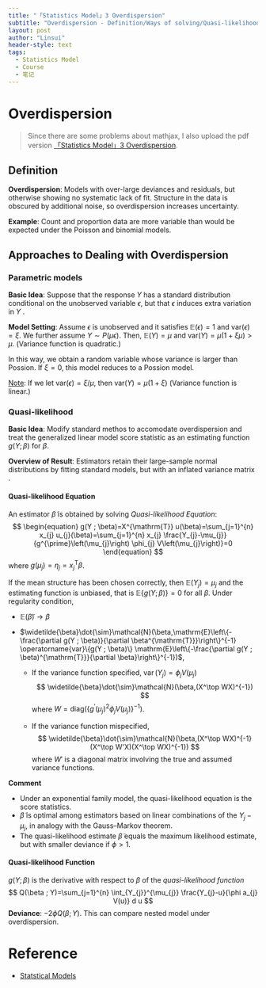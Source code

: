 ```yaml
---
title: "「Statistics Model」3 Overdispersion"
subtitle: "Overdispersion - Definition/Ways of solving/Quasi-likelihood"
layout: post
author: "Linsui"
header-style: text
tags:
  - Statistics Model
  - Course
  - 笔记
---
```


# Overdispersion

> Since there are some problems about mathjax, I also upload the pdf version <a href="https://denglinsui.github.io/pdf/StatisticsModel/03.pdf" target="_blank">「Statistics Model」3 Overdispersion</a>.

## Definition

**Overdispersion**: Models with over-large deviances and residuals, but otherwise showing no systematic lack of fit. Structure in the data is obscured by additional noise, so overdispersion increases uncertainty.  

**Example**: Count and proportion data are more variable than would be
expected under the Poisson and binomial models.   

## Approaches to Dealing with Overdispersion

###  Parametric models

**Basic Idea**: Suppose that the response $Y$ has a standard distribution conditional on the unobserved variable $\epsilon$, but that $\epsilon$ induces extra variation in $Y$ .

**Model Setting**: Assume $\epsilon$ is unobserved and it satisfies $\mathbb{E}(\epsilon)=1$ and $\mathrm{var}(\epsilon)=\xi$. We further assume $Y\sim P(\mu\epsilon)$. Then, $\mathbb{E}(Y)=\mu$ and $\mathrm{var}(Y)=\mu(1+\xi\mu)>\mu$. (Variance function is quadratic.)

In this way, we obtain a random variable whose variance is larger than Possion. If $\xi=0$, this model reduces to a Possion model.

<u>Note</u>: If we let $\mathrm{var}(\epsilon)=\xi/\mu$, then $\mathrm{var}(Y)=\mu(1+\xi)$ (Variance function is linear.)

### Quasi-likelihood

**Basic Idea**: Modify standard methos to accomodate overdispersion and treat the generalized linear model score statistic as an estimating function $g(Y ; \beta)$ for $\beta$. 

**Overview of Result**: Estimators retain their large-sample normal distributions by fitting standard models, but with an inflated variance matrix .

#### Quasi-likelihood Equation

An estimator $\widetilde{\beta}$ is obtained by solving *Quasi-likelihood Equation*:
$$
\begin{equation}
g(Y ; \beta)=X^{\mathrm{T}} u(\beta)=\sum_{j=1}^{n} x_{j} u_{j}(\beta)=\sum_{j=1}^{n} x_{j} \frac{Y_{j}-\mu_{j}}{g^{\prime}\left(\mu_{j}\right) \phi_{j} V\left(\mu_{j}\right)}=0
\end{equation}
$$
where $g\left(\mu_{j}\right)=\eta_{j}=x_{j}^{\mathrm{T}} \beta$.

If the mean structure has been chosen correctly, then $\mathbb{E}(Y_j) = \mu_j$ and the estimating function is unbiased, that is $\mathbb{E}\{g(Y ; \beta)\} = 0$ for all $\beta$.  Under regularity condition, 

- $\mathbb{E}(\widetilde{\beta})\rightarrow\beta$ 

- $\widetilde{\beta}\dot{\sim}\mathcal{N}(\beta,\mathrm{E}\left\{-\frac{\partial g(Y ; \beta)}{\partial \beta^{\mathrm{T}}}\right\}^{-1} \operatorname{var}\{g(Y ; \beta)\} \mathrm{E}\left\{-\frac{\partial g(Y ; \beta)^{\mathrm{T}}}{\partial \beta}\right\}^{-1})$, 

  - If the variance function specified, $\operatorname{var}\left(Y_{j}\right)=\phi_{j} V\left(\mu_{j}\right)$
    $$
    \widetilde{\beta}\dot{\sim}\mathcal{N}(\beta,(X^\top WX)^{-1})
    $$
    where $W=\mathrm{diag}(\left\{g^{\prime}\left(\mu_{j}\right)^{2} \phi_{j} V\left(\mu_{j}\right)\right\}^{-1})$.

  - If the variance function mispecified,
    $$
    \widetilde{\beta}\dot{\sim}\mathcal{N}(\beta,(X^\top WX)^{-1}(X^\top W'X)(X^\top WX)^{-1})
    $$
    where $W'$ is a diagonal matrix involving the true and assumed variance functions.  

**Comment**

- Under an exponential family model, the quasi-likelihood equation is the score statistics.
- $\widetilde{\beta}$ is optimal among estimators based on linear combinations of the $Y_j - \mu_j$, in analogy with the Gauss–Markov theorem.   
- The quasi-likelihood estimate $\widetilde{\beta}$ equals the maximum likelihood estimate, but with smaller deviance if $\phi>1$.   

#### Quasi-likelihood Function

$g(Y ;\beta)$ is the derivative with respect to $\beta$ of the *quasi-likelihood function*  
$$
Q(\beta ; Y)=\sum_{j=1}^{n} \int_{Y_{j}}^{\mu_{j}} \frac{Y_{j}-u}{\phi a_{j} V(u)} d u
$$
**Deviance**: $-2\phi Q(\beta;Y)$. This can compare nested model under overdispersion.

# Reference

- [Statstical Models](https://www.cambridge.org/core/books/statistical-models/8EC19F80551F52D4C58FAA2022048FC7?__cf_chl_jschl_tk__=aa921ed4560dcaea177e8da320fca59b236ef827-1593743587-0-Aced3me35WQuzFYEtvpkZ_Elir4Gt9CInH2WMwxG_WMgu4KEpsi7sRFlcnKh7V23HK1UMQFiSC5tiTEtuo9sT_C1lnAlJ5k9gVej2S3NqvLdnMPR3JlpJ4tR3sNiaE2m7rCjabSX1l32yLgl6CS83-fxUdQoBmiU6KuWIdy14rAD-SYlV22sSmUD9CxSp5gCS2rnf_ip0AsWuC21P-XuwRh9uZZLDtfqLu4K5kjapJfsT2QB7Beeb2ljamMYfL3vm0t9FUs5S02iNGs89CtSdGA25F3XxEyF9IPVtZlfkvhNFWh-DOxW1JbbsmznYnxyC82lgvqZxQSgnVcwUQXqfWRyzET6iqsyMgG6L19WTHD2H8N74h-Sz18oB3cn-XX9b08yXYm7AKYzvR3NV7eh_f-sL15-pI9aMIZaN-ub2YfW)

